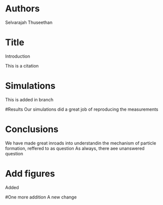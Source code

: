 # Authors
Selvarajah Thuseethan

# Title
Introduction

This is a citation

# Simulations
This is added in branch


#Results
Our simulations did a great job of reproducing the measurements 

# Conclusions
We have made great inroads into understandin the mechanism of particle formation, reffered to as question
As always, there aee unanswered question

# Add figures
Added

#One more addition
A new change

